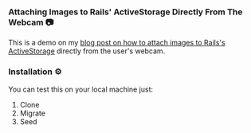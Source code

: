### Attaching Images to Rails' ActiveStorage Directly From The Webcam 📷

This is a demo on my [blog post on how to attach images to Rails's ActiveStorage](https://emmanuelhayford.com/linking-a-webcam-directly-to-rails-activestorage/)
directly from the user's webcam.


### Installation ⚙️

You can test this on your local machine just:

1. Clone
2. Migrate
3. Seed
